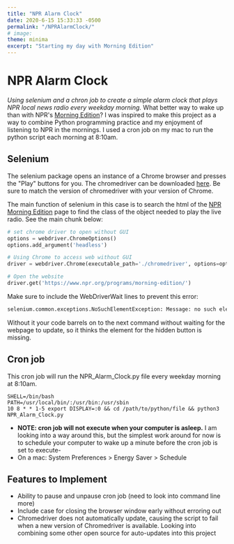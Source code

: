 ```yaml
---
title: "NPR Alarm Clock"
date: 2020-6-15 15:33:33 -0500
permalink: "/NPRAlarmClock/"
# image: 
theme: minima
excerpt: "Starting my day with Morning Edition"
---
```


# NPR Alarm Clock
_Using selenium and a chron job to create a simple alarm clock that plays NPR local news radio every weekday morning._
What better way to wake up than with NPR's [Morning Edition](https://www.npr.org/programs/morning-edition/)? I was inspired to make this project as a way to combine Python programming practice and my enjoyment of listening to NPR in the mornings. I used a cron job on my mac to run the python script each morning at 8:10am. 

## Selenium 
The selenium package opens an instance of a Chrome browser and presses the "Play" buttons for you. The chromedriver can be downloaded [here](
https://chromedriver.chromium.org/downloads). Be sure to match the version of chromedriver with your version of Chrome. 

The main function of selenium in this case is to search the html of the [NPR Morning Edition](https://www.npr.org/programs/morning-edition/) page to find the class of the object needed to play the live radio. See the main chunk below:

```python
# set chrome driver to open without GUI
options = webdriver.ChromeOptions()
options.add_argument('headless')

# Using Chrome to access web without GUI
driver = webdriver.Chrome(executable_path='./chromedriver', options=options)  # headless (no window)

# Open the website
driver.get('https://www.npr.org/programs/morning-edition/')
```

Make sure to include the WebDriverWait lines to prevent this error:
```python
selenium.common.exceptions.NoSuchElementException: Message: no such element: Unable to locate element: {"method":"css selector","selector":".btn-live-radio"}
```
Without it your code barrels on to the next command without waiting for the webpage to update, so it thinks the element for the hidden button is missing.

## Cron job
This cron job will run the NPR_Alarm_Clock.py file every weekday morning at 8:10am. 

```
SHELL=/bin/bash
PATH=/usr/local/bin/:/usr/bin:/usr/sbin
10 8 * * 1-5 export DISPLAY=:0 && cd /path/to/python/file && python3 NPR_Alarm_Clock.py
```

- **NOTE: cron job will not execute when your computer is asleep.** I am looking into a way around this, but the simplest work around for now is to schedule your computer to wake up a minute before the cron job is set to execute-
- On a mac: System Preferences > Energy Saver > Schedule

## Features to Implement
- Ability to pause and unpause cron job (need to look into command line more)
- Include case for closing the browser window early without erroring out
- Chromedriver does not automatically update, causing the script to fail when a new version of Chromedriver is available. Looking into combining some other open source for auto-updates into this project
